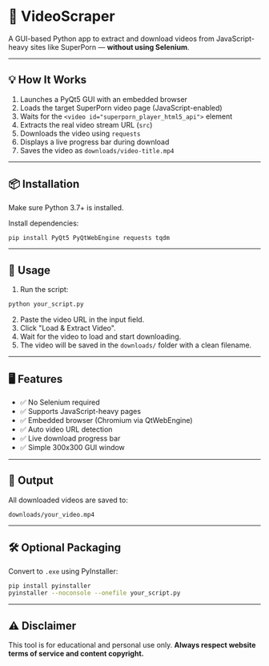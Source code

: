 # 🎥 VideoScraper

A GUI-based Python app to extract and download videos from JavaScript-heavy sites like SuperPorn — **without using Selenium**.

---

## 💡 How It Works

1. Launches a PyQt5 GUI with an embedded browser
2. Loads the target SuperPorn video page (JavaScript-enabled)
3. Waits for the `<video id="superporn_player_html5_api">` element
4. Extracts the real video stream URL (`src`)
5. Downloads the video using `requests`
6. Displays a live progress bar during download
7. Saves the video as `downloads/video-title.mp4`

---

## 📦 Installation

Make sure Python 3.7+ is installed.

Install dependencies:

```bash
pip install PyQt5 PyQtWebEngine requests tqdm
```

---

## 🚀 Usage

1. Run the script:

```bash
python your_script.py
```

2. Paste the video URL in the input field.
3. Click "Load & Extract Video".
4. Wait for the video to load and start downloading.
5. The video will be saved in the `downloads/` folder with a clean filename.

---

## 🖥️ Features

* ✅ No Selenium required
* ✅ Supports JavaScript-heavy pages
* ✅ Embedded browser (Chromium via QtWebEngine)
* ✅ Auto video URL detection
* ✅ Live download progress bar
* ✅ Simple 300x300 GUI window

---

## 📁 Output

All downloaded videos are saved to:

```
downloads/your_video.mp4
```

---

## 🛠️ Optional Packaging

Convert to `.exe` using PyInstaller:

```bash
pip install pyinstaller
pyinstaller --noconsole --onefile your_script.py
```

---

## ⚠️ Disclaimer

This tool is for educational and personal use only.
**Always respect website terms of service and content copyright.**

